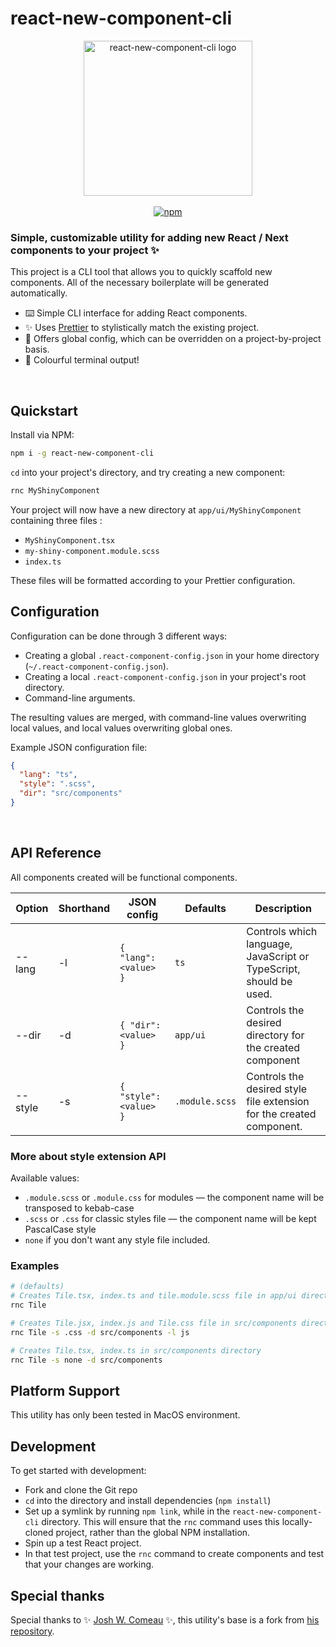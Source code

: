 # react-new-component-cli

<div align="center">
  <img src="https://github.com/azelky/react-new-component-cli/blob/main/docs/react-new-component-cli.svg?raw=true" width="270" height="248" alt="react-new-component-cli logo">
  <br><br>
  <a href="https://www.npmjs.org/package/react-new-component-cli"><img src="https://img.shields.io/npm/v/react-new-component-cli.svg?style=flat" alt="npm"></a>
</p>

</div>

### Simple, customizable utility for adding new React / Next components to your project ✨

This project is a CLI tool that allows you to quickly scaffold new components. All of the necessary boilerplate will be generated automatically.

- ⌨️ Simple CLI interface for adding React components.
- ✨ Uses [Prettier](https://github.com/prettier/prettier) to stylistically match the existing project.
- 📝 Offers global config, which can be overridden on a project-by-project basis.
- 🌈 Colourful terminal output!

<br />

## Quickstart

Install via NPM:

```bash
npm i -g react-new-component-cli
```

`cd` into your project's directory, and try creating a new component:

```bash
rnc MyShinyComponent
```

Your project will now have a new directory at `app/ui/MyShinyComponent` containing three files :

- `MyShinyComponent.tsx`
- `my-shiny-component.module.scss`
- `index.ts`

These files will be formatted according to your Prettier configuration.

## Configuration

Configuration can be done through 3 different ways:

- Creating a global `.react-component-config.json` in your home directory (`~/.react-component-config.json`).
- Creating a local `.react-component-config.json` in your project's root directory.
- Command-line arguments.

The resulting values are merged, with command-line values overwriting local values, and local values overwriting global ones.

Example JSON configuration file:

```json
{
  "lang": "ts",
  "style": ".scss",
  "dir": "src/components"
}
```

<br />

## API Reference

All components created will be functional components.

| Option  | Shorthand | JSON config            | Defaults       | Description                                                          |
| ------- | --------- | ---------------------- | -------------- | -------------------------------------------------------------------- |
| --lang  | -l        | `{ "lang": <value> }`  | `ts`           | Controls which language, JavaScript or TypeScript, should be used.   |
| --dir   | -d        | `{ "dir": <value> }`   | `app/ui`       | Controls the desired directory for the created component             |
| --style | -s        | `{ "style": <value> }` | `.module.scss` | Controls the desired style file extension for the created component. |

### More about style extension API

Available values:

- `.module.scss` or `.module.css` for modules — the component name will be transposed to kebab-case
- `.scss` or `.css` for classic styles file — the component name will be kept PascalCase style
- `none` if you don't want any style file included.

### Examples

```bash
# (defaults)
# Creates Tile.tsx, index.ts and tile.module.scss file in app/ui directory
rnc Tile

# Creates Tile.jsx, index.js and Tile.css file in src/components directory
rnc Tile -s .css -d src/components -l js

# Creates Tile.tsx, index.ts in src/components directory
rnc Tile -s none -d src/components
```

## Platform Support

This utility has only been tested in MacOS environment.

## Development

To get started with development:

- Fork and clone the Git repo
- `cd` into the directory and install dependencies (`npm install`)
- Set up a symlink by running `npm link`, while in the `react-new-component-cli` directory. This will ensure that the `rnc` command uses this locally-cloned project, rather than the global NPM installation.
- Spin up a test React project.
- In that test project, use the `rnc` command to create components and test that your changes are working.

## Special thanks

Special thanks to ✨ [Josh W. Comeau](https://www.joshwcomeau.com/) ✨, this utility's base is a fork from [his repository](https://github.com/joshwcomeau/new-component).
